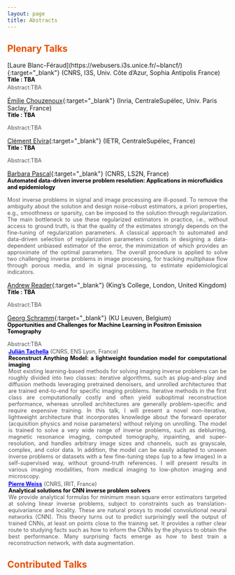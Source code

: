 ```yaml
---
layout: page
title: Abstracts
---
```


<h2 style="color: #e65100;">Plenary Talks</h2>
[Laure Blanc-Féraud](https://webusers.i3s.unice.fr/~blancf/){:target="_blank"} (CNRS, I3S, Univ. Côte d’Azur, Sophia Antipolis France)  
  <strong style="font-size:0.9em; color:black;">Title : TBA </strong><br>
  <div style="font-size:0.9em; text-align:justify; color:#555; margin-top:0.2em;">
  Abstract:TBA
  </div>
  
[Émilie Chouzenoux](https://pages.saclay.inria.fr/emilie.chouzenoux/){:target="_blank"} (Inria, CentraleSupélec, Univ. Paris Saclay, France)  
  <strong style="font-size:0.9em; color:black;">Title : TBA </strong><br>
  <div style="font-size:0.9em; text-align:justify; color:#555; margin-top:0.2em;">
  Abstract:TBA
  </div>
  
[Clément Elvira](https://c-elvira.github.io){:target="_blank"} (IETR, CentraleSupélec, France)  
  <strong style="font-size:0.9em; color:black;">Title : TBA </strong><br>
  <div style="font-size:0.9em; text-align:justify; color:#555; margin-top:0.2em;">
  Abstract:TBA
  </div>
  
[Barbara Pascal](https://bpascal-fr.github.io){:target="_blank"} (CNRS, LS2N, France)  
 <strong style="font-size:0.9em; color:black;">Automated data-driven inverse problem resolution: Applications in microfluidics and epidemiology</strong><br>
  <div style="font-size:0.9em; text-align:justify; color:#555; margin-top:0.2em;">
Most inverse problems in signal and image processing are ill-posed.  To remove the ambiguity about the solution and design noise-robust estimators, a priori properties, e.g., smoothness or sparsity,  can be imposed to the solution through regularization. The main bottleneck to use these regularized estimators in practice, i.e., without access to ground truth, is that the quality of the estimates strongly depends on the fine-tuning of regularization parameters. A classical approach to automated and data-driven selection of regularization parameters consists in designing a data-dependent unbiased estimator of the error, the minimization of which provides an approximate of the optimal parameters. The overall procedure is applied to solve two challenging inverse problems in image processing, for tracking multiphase flow through porous media, and in signal processing, to estimate epidemiological indicators.
  </div>
  
[Andrew Reader](https://www.kcl.ac.uk/people/andrew-reader){:target="_blank"} (King’s College, London, United Kingdom) 
<strong style="font-size:0.9em; color:black;">Title : TBA </strong><br>
  <div style="font-size:0.9em; text-align:justify; color:#555; margin-top:0.2em;">
  Abstract:TBA
  </div>

[Georg Schramm](https://gschramm.github.io){:target="_blank"} (KU Leuven, Belgium)  
  <strong style="font-size:0.9em; color:black;">Opportunities and Challenges for Machine Learning in Positron Emission Tomography</strong><br>
  <div style="font-size:0.9em; text-align:justify; color:#555; margin-top:0.2em;">
  Abstract:TBA
  </div>
  


<div style="font-size:0.9em; color:#555; text-align:justify; margin:0.2em; padding:0;">
  <a href="https://tachella.github.io" target="_blank" style="color:blue; font-weight:bold;">Julián Tachella</a> (CNRS, ENS Lyon, France)<br>
  <strong style="color:black;">Reconstruct Anything Model: a lightweight foundation model for computational imaging</strong><br>
  Most existing learning-based methods for solving imaging inverse problems can be roughly divided into two classes: iterative algorithms, such as plug-and-play and diffusion methods leveraging pretrained denoisers, and unrolled architectures that are trained end-to-end for specific imaging problems. Iterative methods in the first class are computationally costly and often yield suboptimal reconstruction performance, whereas unrolled architectures are generally problem-specific and require expensive training. In this talk, I will present a novel non-iterative, lightweight architecture that incorporates knowledge about the forward operator (acquisition physics and noise parameters) without relying on unrolling. The model is trained to solve a very wide range of inverse problems, such as deblurring, magnetic resonance imaging, computed tomography, inpainting, and super-resolution, and handles arbitrary image sizes and channels, such as grayscale, complex, and color data. In addition, the model can be easily adapted to unseen inverse problems or datasets with a few fine-tuning steps (up to a few images) in a self-supervised way, without ground-truth references. I will present results in various imaging modalities, from medical imaging to low-photon imaging and microscopy. 
</div>


  
<div style="font-size:0.9em; color:#555; text-align:justify; margin:0.2em; padding:0;">
  <a href="https://www.math.univ-toulouse.fr/~weiss/index.html" target="_blank" style="color:blue; font-weight:bold;">Pierre Weiss</a> (CNRS, IRIT, France)<br>
  <strong style="color:black;">Analytical solutions for CNN inverse problem solvers</strong><br>
  We provide analytical formulas for minimum mean square error estimators targeted at solving linear inverse problems, subject to constraints such as translation-equivariance and locality. These are natural proxys to model convolutional neural networks (CNN). This theory turns out to predict surprisingly well the output of trained CNNs, at least on points close to the training set. It provides a rather clear route to studying facts such as how to inform the CNNs by the physics to obtain the best performance. Many surprising facts emerge as how to best train a reconstruction network, with data augmentation.
</div>




<h2 style="color: #e65100;">Contributed Talks</h2>
